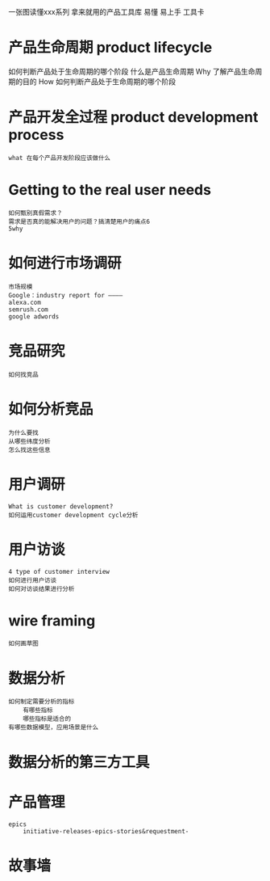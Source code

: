 一张图读懂xxx系列
拿来就用的产品工具库
易懂
易上手
工具卡

# 产品生命周期 product lifecycle
如何判断产品处于生命周期的哪个阶段
  什么是产品生命周期
  Why 了解产品生命周期的目的
  How 如何判断产品处于生命周期的哪个阶段

# 产品开发全过程 product development process
	what 在每个产品开发阶段应该做什么

# Getting to the real user needs
	如何甄别真假需求？
	需求是否真的能解决用户的问题？搞清楚用户的痛点6
	5why

# 如何进行市场调研
	市场规模
	Google：industry report for ———— 
	alexa.com
	semrush.com
	google adwords


# 竞品研究
	如何找竞品

# 如何分析竞品
	为什么要找
	从哪些纬度分析
	怎么找这些信息

# 用户调研
	What is customer development?
	如何运用customer development cycle分析

# 用户访谈
	4 type of customer interview
	如何进行用户访谈
	如何对访谈结果进行分析

# wire framing
	如何画草图


# 数据分析
	如何制定需要分析的指标
		有哪些指标
		哪些指标是适合的
	有哪些数据模型，应用场景是什么

# 数据分析的第三方工具
	

# 产品管理
	epics
		initiative-releases-epics-stories&requestment-

# 故事墙
	









